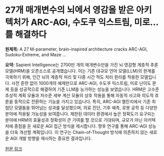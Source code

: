 # 27개 매개변수의 뇌에서 영감을 받은 아키텍처가 ARC-AGI, 수도쿠 익스트림, 미로…를 해결하다

**원제목:** A 27 M-parameter, brain-inspired architecture cracks ARC-AGI, Sudoku-Extreme, and Maze ...

**요약:** Sapient Intelligence는 2700만 개의 매개변수만을 가진 뇌 영감형 계층적 추론 모델(HRM)을 오픈소스로 공개했습니다.  이는 기존 대규모 언어 모델(LLM)의 한계를 극복하기 위해,  인간 뇌의 계층적 처리 및 다중 시간 척도 처리 원리를 적용한 모델입니다. 사전 훈련 없이 1000개의 예제만으로 ARC-AGI, 수도쿠 익스트림, 미로 난이도 문제 등을 성공적으로 해결하여 기존 LLM을 능가하는 성능을 보였습니다. HRM은 고수준 추상적 계획 모듈과 저수준 세부 계산 모듈의 상호 작용을 통해 자동적 사고와 의도적 추론을 동적으로 전환하는 기능을 가지고 있습니다. 특히,  ARC-AGI 챌린지에서 기존 최첨단 모델들을 뛰어넘는 성과를 달성했으며, 의료 진단, 기후 예측, 로봇 공학 등 다양한 분야에 적용될 가능성을 보여줍니다.  제한된 데이터 환경에서 높은 정확도가 요구되는 분야에  HRM의 효율성과 정확성이 큰 기여를 할 것으로 기대되며,  규모가 아닌 아키텍처에 중점을 둔 새로운 AGI 접근 방식을 제시합니다.  향후 연구를 통해 ARC-AGI 성능을 더욱 개선할 계획입니다.  이 연구는  Chain-of-Thought 방식에 의존하지 않는 새로운 AGI 개발 방향을 제시하는 중요한 결과입니다.

[원문 링크](https://www.ad-hoc-news.de/boerse/news/unternehmensnachrichten/a-27-m-parameter-brain-inspired-architecture-cracks-arc-agi/67794193)
